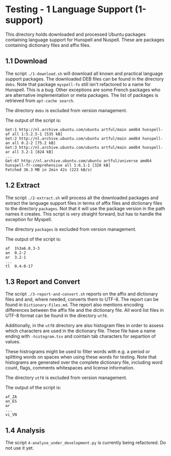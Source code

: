 # Testing - 1 Language Support (1-support)

This directory holds downloaded and processed Ubuntu packages containing language support for Hunspell and Nuspell. These are packages containing dictionary files and affix files.


## 1.1 Download

The script `./1-download.sh` will download all known and practical language support packages. The downloaded DEB files can be found in the directory `debs`. Note that package `myspell-fo` still isn't refactored to a name for Hunspell. This is a bug. Other exceptions are some French packages who are alternative implementation or meta packages. The list of packages is retrieved from `apt-cache search`.

The directory `debs` is excluded from version management.

The output of the script is:

    Get:1 http://nl.archive.ubuntu.com/ubuntu artful/main amd64 hunspell-af all 1:5.2.5-1 [535 kB]
    Get:2 http://nl.archive.ubuntu.com/ubuntu artful/main amd64 hunspell-an all 0.2-2 [75.2 kB]
    Get:3 http://nl.archive.ubuntu.com/ubuntu artful/main amd64 hunspell-ar all 3.2-1 [824 kB]
    ...
    Get:67 http://nl.archive.ubuntu.com/ubuntu artful/universe amd64 hunspell-fr-comprehensive all 1:6.1-1 [328 kB] 
    Fetched 36.3 MB in 2min 42s (223 kB/s) 


## 1.2 Extract

The script `./2-extract.sh` will process all the downloaded packages and extract the language support files in terms of affix files and dictionary files to the directory `packages`. Not that it will use the package version in the path names it creates. This script is very straight forward, but has to handle the exception for Myspell.

The directory `packages` is excluded from version management.

The output of the script is:

    af	1%3a6.0.3-3
    an	0.2-2
    ar	3.2-1
    ...
    tl	0.4-0-17


## 1.3 Report and Convert

The script `./3-report-and-convert.sh` reports on the affix and dictionary files and and, where needed, converts them to UTF-8. The report can be found in `Dictionary-Files.md`. The report also mentions encoding differences between the affix file and the dictionary file. All word list files in UTF-8 format can be found in the directory `utf8`.

Additionally, in the `utf8` directory are also histogram files in order to assess which characters are used in the dictionary file. These file have a name ending with `-histogram.tsv` and cointain tab characters for separtion of values.

These histrograms might be used to filter words with e.g. a period or splitting words on spaces when using these words for testing. Note that histograms are generated over the complete dictionary file, including word count, flags, comments whitespaces and license information.

The directory `utf8` is excluded from version management.

The output of the script is:

    af_ZA
    an_ES
    ar
    ...
    vi_VN


## 1.4 Analysis

The script `4-analyse_under_development.py` is currently being refactored. Do not use it yet.
